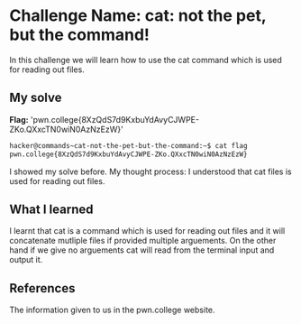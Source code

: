# Challenge Name: cat: not the pet, but the command!
In this challenge we will learn how to use the cat command which is used for reading out files.
## My solve
**Flag:** 'pwn.college{8XzQdS7d9KxbuYdAvyCJWPE-ZKo.QXxcTN0wiN0AzNzEzW}'
```bash
hacker@commands~cat-not-the-pet-but-the-command:~$ cat flag
pwn.college{8XzQdS7d9KxbuYdAvyCJWPE-ZKo.QXxcTN0wiN0AzNzEzW}
```

I showed my solve before.
My thought process: I understood that cat files is used for reading out files.

## What I learned
I learnt that cat is a command which is used for reading out files and it will  concatenate mutliple files if provided multiple arguements. On the other hand if we give no arguements cat will read from the terminal input and output it.
## References
The information given to us in the pwn.college website.
